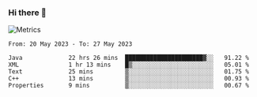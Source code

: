 ### Hi there 👋

![Metrics](https://github.com/radoapx/radoapx/blob/main/github-metrics.svg)

<!--START_SECTION:waka-->

```text
From: 20 May 2023 - To: 27 May 2023

Java             22 hrs 26 mins  ██████████████████████▓░░   91.22 %
XML              1 hr 13 mins    █▒░░░░░░░░░░░░░░░░░░░░░░░   05.01 %
Text             25 mins         ▒░░░░░░░░░░░░░░░░░░░░░░░░   01.75 %
C++              13 mins         ▒░░░░░░░░░░░░░░░░░░░░░░░░   00.93 %
Properties       9 mins          ▒░░░░░░░░░░░░░░░░░░░░░░░░   00.67 %
```

<!--END_SECTION:waka-->

<!--
**radoapx/radoapx** is a ✨ _special_ ✨ repository because its `README.md` (this file) appears on your GitHub profile.

Here are some ideas to get you started:

- 🔭 I’m currently working on ...
- 🌱 I’m currently learning ...
- 👯 I’m looking to collaborate on ...
- 🤔 I’m looking for help with ...
- 💬 Ask me about ...
- 📫 How to reach me: ...
- 😄 Pronouns: ...
- ⚡ Fun fact: ...
-->
